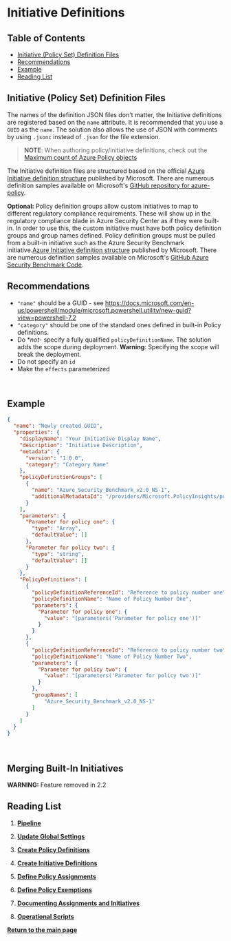 # Initiative Definitions

## Table of Contents

- [Initiative (Policy Set) Definition Files](#initiative--policy-set--definition-files)
- [Recommendations](#recommendations)
- [Example](#example)
- [Reading List](#reading-list)

## Initiative (Policy Set) Definition Files

The names of the definition JSON files don't matter, the Initiative definitions are registered based on the `name` attribute. It is recommended that you use a `GUID` as the `name`. The solution also allows the use of JSON with comments by using `.jsonc` instead of `.json` for the file extension.

> **NOTE**:
> When authoring policy/initiative definitions, check out the [Maximum count of Azure Policy objects](https://docs.microsoft.com/en-us/azure/governance/policy/overview#maximum-count-of-azure-policy-objects)

The Initiative definition files are structured based on the official [Azure Initiative definition structure](https://docs.microsoft.com/en-us/azure/governance/policy/concepts/initiative-definition-structure) published by Microsoft. There are numerous definition samples available on Microsoft's [GitHub repository for azure-policy](https://github.com/Azure/azure-policy/tree/master/built-in-policies/policySetDefinitions).

**Optional:** Policy definition groups allow custom initiatives to map to different regulatory compliance requirements. These will show up in the regulatory compliance blade in Azure Security Center as if they were built-in. In order to use this, the custom initiative must have both policy definition groups and group names defined. Policy definition groups must be pulled from a built-in initiative such as the Azure Security Benchmark initiative.[Azure Initiative definition structure](https://docs.microsoft.com/en-us/azure/governance/policy/concepts/initiative-definition-structure) published by Microsoft. There are numerous definition samples available on Microsoft's [GitHub Azure Security Benchmark Code](https://github.com/Azure/azure-policy/blob/master/built-in-policies/policySetDefinitions/Security%20Center/AzureSecurityCenter.json).

## Recommendations

- `"name"` should be a GUID - see <https://docs.microsoft.com/en-us/powershell/module/microsoft.powershell.utility/new-guid?view=powershell-7.2>
- `"category"` should be one of the standard ones defined in built-in Policy definitions.
- Do **not*- specify a fully qualified `policyDefinitionName`. The solution adds the scope during deployment. **Warning**: Specifying the scope will break the deployment.
- Do not specify an `id`
- Make  the `effects` parameterized

<br/>

## Example

```json
{
  "name": "Newly created GUID",
  "properties": {
    "displayName": "Your Initiative Display Name",
    "description": "Initiative Description",
    "metadata": {
      "version": "1.0.0",
      "category": "Category Name"
    },
    "policyDefinitionGroups": [
      {
        "name": "Azure_Security_Benchmark_v2.0_NS-1",
        "additionalMetadataId": "/providers/Microsoft.PolicyInsights/policyMetadata/Azure_Security_Benchmark_v2.0_NS-1"
      }
    ],
    "parameters": {
      "Parameter for policy one": {
        "type": "Array",
        "defaultValue": []
      },
      "Parameter for policy two": {
        "type": "string",
        "defaultValue": []
      }
    },
    "PolicyDefinitions": [
      {
        "policyDefinitionReferenceId": "Reference to policy number one",
        "policyDefinitionName": "Name of Policy Number One",
        "parameters": {
          "Parameter for policy one": {
            "value": "[parameters('Parameter for policy one')]"
          }
        }
      },
      {
        "policyDefinitionReferenceId": "Reference to policy number two",
        "policyDefinitionName": "Name of Policy Number Two",
        "parameters": {
          "Parameter for policy two": {
            "value": "[parameters('Parameter for policy two')]"
          }
        },
        "groupNames": [
            "Azure_Security_Benchmark_v2.0_NS-1"
        ]
      }
    ]
  }
}
```

<br/>

## Merging Built-In Initiatives

**WARNING:** Feature removed in 2.2

## Reading List

1. **[Pipeline](../../Pipeline/README.md)**

1. **[Update Global Settings](../../Definitions/README.md)**

1. **[Create Policy Definitions](../../Definitions/Policies/README.md)**

1. **[Create Initiative Definitions](#initiative-definitions)**

1. **[Define Policy Assignments](../../Definitions/Assignments/README.md)**

1. **[Define Policy Exemptions](../../Definitions/Exemptions/README.md)**

1. **[Documenting Assignments and Initiatives](../../Definitions/Documentation/README.md)**

1. **[Operational Scripts](../../Scripts/Operations/README.md)**

**[Return to the main page](../../README.md)**
<br/>
